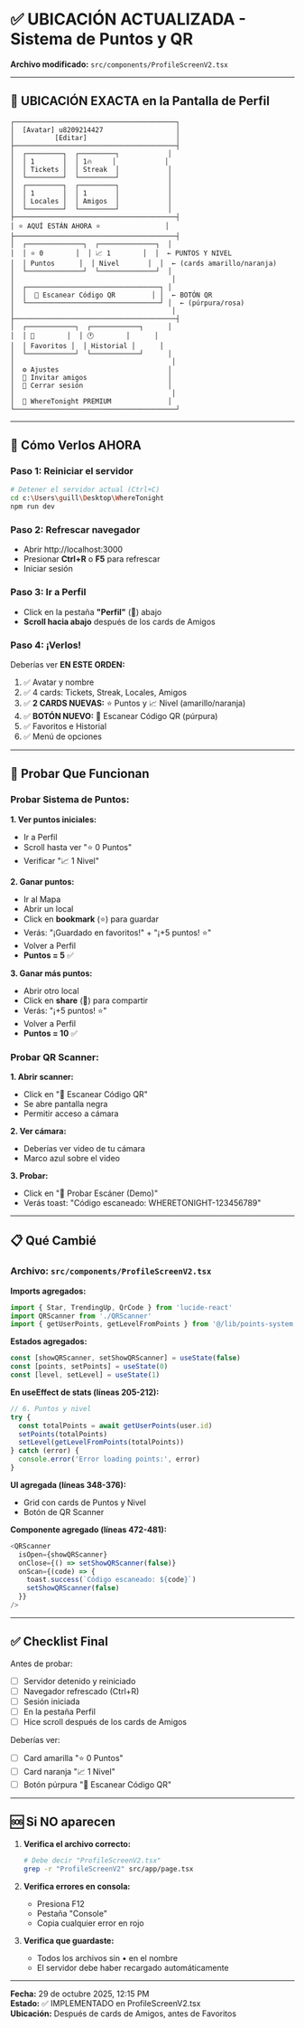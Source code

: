 # ✅ UBICACIÓN ACTUALIZADA - Sistema de Puntos y QR

**Archivo modificado:** `src/components/ProfileScreenV2.tsx`

---

## 📱 UBICACIÓN EXACTA en la Pantalla de Perfil

```
┌────────────────────────────────────────┐
│  [Avatar] u8209214427                  │
│          [Editar]                      │
├────────────────────────────────────────┤
│  ┌─────────┐  ┌─────────┐            │
│  │ 1       │  │ 1🔥     │            │
│  │ Tickets │  │ Streak  │            │
│  └─────────┘  └─────────┘            │
│  ┌─────────┐  ┌─────────┐            │
│  │ 1       │  │ 1       │            │
│  │ Locales │  │ Amigos  │            │
│  └─────────┘  └─────────┘            │
├────────────────────────────────────────┤
│ ⭐ AQUÍ ESTÁN AHORA ⭐                │
├────────────────────────────────────────┤
│  ┌──────────────┐  ┌──────────────┐  │
│  │ ⭐ 0        │  │ 📈 1        │  │  ← PUNTOS Y NIVEL
│  │ Puntos      │  │ Nivel       │  │  ← (cards amarillo/naranja)
│  └──────────────┘  └──────────────┘  │
│                                       │
│  ┌─────────────────────────────────┐ │
│  │  🔳 Escanear Código QR         │ │  ← BOTÓN QR
│  └─────────────────────────────────┘ │  ← (púrpura/rosa)
│                                       │
├────────────────────────────────────────┤
│  ┌────────────┐  ┌────────────┐      │
│  │ 📌        │  │ 🕐        │      │
│  │ Favoritos │  │ Historial │      │
│  └────────────┘  └────────────┘      │
│                                       │
│  ⚙️ Ajustes                           │
│  🔗 Invitar amigos                    │
│  🚪 Cerrar sesión                     │
│                                       │
│  👑 WhereTonight PREMIUM              │
└────────────────────────────────────────┘
```

---

## 🎯 Cómo Verlos AHORA

### Paso 1: Reiniciar el servidor
```bash
# Detener el servidor actual (Ctrl+C)
cd c:\Users\guill\Desktop\WhereTonight
npm run dev
```

### Paso 2: Refrescar navegador
- Abrir http://localhost:3000
- Presionar **Ctrl+R** o **F5** para refrescar
- Iniciar sesión

### Paso 3: Ir a Perfil
- Click en la pestaña **"Perfil"** (👤) abajo
- **Scroll hacia abajo** después de los cards de Amigos

### Paso 4: ¡Verlos!
Deberías ver **EN ESTE ORDEN:**
1. ✅ Avatar y nombre
2. ✅ 4 cards: Tickets, Streak, Locales, Amigos
3. ✅ **2 CARDS NUEVAS:** ⭐ Puntos y 📈 Nivel (amarillo/naranja)
4. ✅ **BOTÓN NUEVO:** 🔳 Escanear Código QR (púrpura)
5. ✅ Favoritos e Historial
6. ✅ Menú de opciones

---

## 🧪 Probar Que Funcionan

### Probar Sistema de Puntos:

**1. Ver puntos iniciales:**
- Ir a Perfil
- Scroll hasta ver "⭐ 0 Puntos"
- Verificar "📈 1 Nivel"

**2. Ganar puntos:**
- Ir al Mapa
- Abrir un local
- Click en **bookmark** (⭐) para guardar
- Verás: "¡Guardado en favoritos!" + "¡+5 puntos! ⭐"
- Volver a Perfil
- **Puntos = 5** ✅

**3. Ganar más puntos:**
- Abrir otro local
- Click en **share** (🔗) para compartir
- Verás: "¡+5 puntos! ⭐"
- Volver a Perfil
- **Puntos = 10** ✅

### Probar QR Scanner:

**1. Abrir scanner:**
- Click en "🔳 Escanear Código QR"
- Se abre pantalla negra
- Permitir acceso a cámara

**2. Ver cámara:**
- Deberías ver video de tu cámara
- Marco azul sobre el video

**3. Probar:**
- Click en "🧪 Probar Escáner (Demo)"
- Verás toast: "Código escaneado: WHERETONIGHT-123456789"

---

## 📋 Qué Cambié

### Archivo: `src/components/ProfileScreenV2.tsx`

**Imports agregados:**
```typescript
import { Star, TrendingUp, QrCode } from 'lucide-react'
import QRScanner from './QRScanner'
import { getUserPoints, getLevelFromPoints } from '@/lib/points-system'
```

**Estados agregados:**
```typescript
const [showQRScanner, setShowQRScanner] = useState(false)
const [points, setPoints] = useState(0)
const [level, setLevel] = useState(1)
```

**En useEffect de stats (líneas 205-212):**
```typescript
// 6. Puntos y nivel
try {
  const totalPoints = await getUserPoints(user.id)
  setPoints(totalPoints)
  setLevel(getLevelFromPoints(totalPoints))
} catch (error) {
  console.error('Error loading points:', error)
}
```

**UI agregada (líneas 348-376):**
- Grid con cards de Puntos y Nivel
- Botón de QR Scanner

**Componente agregado (líneas 472-481):**
```typescript
<QRScanner
  isOpen={showQRScanner}
  onClose={() => setShowQRScanner(false)}
  onScan={(code) => {
    toast.success(`Código escaneado: ${code}`)
    setShowQRScanner(false)
  }}
/>
```

---

## ✅ Checklist Final

Antes de probar:

- [ ] Servidor detenido y reiniciado
- [ ] Navegador refrescado (Ctrl+R)
- [ ] Sesión iniciada
- [ ] En la pestaña Perfil
- [ ] Hice scroll después de los cards de Amigos

Deberías ver:

- [ ] Card amarilla "⭐ 0 Puntos"
- [ ] Card naranja "📈 1 Nivel"
- [ ] Botón púrpura "🔳 Escanear Código QR"

---

## 🆘 Si NO aparecen

1. **Verifica el archivo correcto:**
   ```bash
   # Debe decir "ProfileScreenV2.tsx"
   grep -r "ProfileScreenV2" src/app/page.tsx
   ```

2. **Verifica errores en consola:**
   - Presiona F12
   - Pestaña "Console"
   - Copia cualquier error en rojo

3. **Verifica que guardaste:**
   - Todos los archivos sin • en el nombre
   - El servidor debe haber recargado automáticamente

---

**Fecha:** 29 de octubre 2025, 12:15 PM  
**Estado:** ✅ IMPLEMENTADO en ProfileScreenV2.tsx  
**Ubicación:** Después de cards de Amigos, antes de Favoritos
